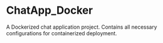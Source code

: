 # ChatApp_Docker
A Dockerized chat application project. Contains all necessary configurations for containerized deployment.
